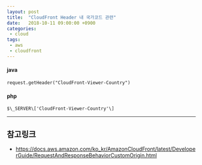 ```yaml
---
layout: post
title:  "CloudFront Header 내 국가코드 관련"
date:   2018-10-11 09:00:00 +0900
categories:
 - cloud
tags: 
 - aws  
 - cloudfront
---
```

#### java
```
request.getHeader("CloudFront-Viewer-Country")
```

#### php
```
$\_SERVER\['CloudFront-Viewer-Country'\]
```

---
## 참고링크
- https://docs.aws.amazon.com/ko_kr/AmazonCloudFront/latest/DeveloperGuide/RequestAndResponseBehaviorCustomOrigin.html
